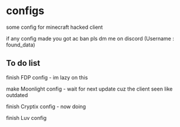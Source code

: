 # configs

some config for minecraft hacked client 

if any config made you got ac ban pls dm me on discord (Username : found_data)

## To do list

finish FDP config - im lazy on this

make Moonlight config - wait for next update cuz the client seen like outdated

finish Cryptix config - now doing

finish Luv config
